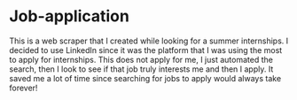 # Job-application

This is a web scraper that I created while looking for a summer internships. I decided to use LinkedIn since it was the platform that I was using the most to apply for internships. This does not apply for me, I just automated the search, then I look to see if that job truly interests me and then I apply. It saved me a lot of time since searching for jobs to apply would always take forever!
